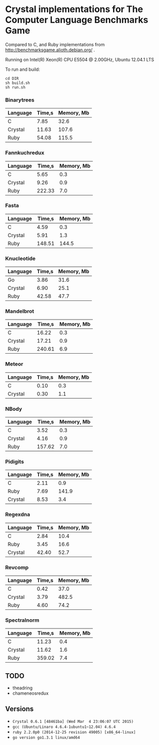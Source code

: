 # Crystal implementations for The Computer Language Benchmarks Game

Compared to C, and Ruby implementations from http://benchmarksgame.alioth.debian.org/ .

Running on Intel(R) Xeon(R) CPU E5504 @ 2.00GHz, Ubuntu 12.04.1 LTS

To run and build:
```
cd DIR
sh build.sh 
sh run.sh
```

### Binarytrees

| Language        | Time,s  | Memory, Mb |
| --------------- | ------- | ---------- |
| C               | 7.85    | 32.6       |
| Crystal         | 11.63   | 107.6      |
| Ruby            | 54.08   | 115.5      |

### Fannkuchredux

| Language        | Time,s  | Memory, Mb |
| --------------- | ------- | ---------- |
| C               | 5.65    | 0.3        |
| Crystal         | 9.26    | 0.9        |
| Ruby            | 222.33  | 7.0        |

### Fasta

| Language        | Time,s  | Memory, Mb |
| --------------- | ------- | ---------- |
| C               | 4.59    | 0.3        |
| Crystal         | 5.91    | 1.3        |
| Ruby            | 148.51  | 144.5      |

### Knucleotide

| Language        | Time,s  | Memory, Mb |
| --------------- | ------- | ---------- |
| Go              | 3.86    | 31.6       |
| Crystal         | 6.90    | 25.1       |
| Ruby            | 42.58   | 47.7       |

### Mandelbrot

| Language        | Time,s  | Memory, Mb |
| --------------- | ------- | ---------- |
| C               | 16.22   | 0.3        |
| Crystal         | 17.21   | 0.9        |
| Ruby            | 240.61  | 6.9        |

### Meteor

| Language        | Time,s  | Memory, Mb |
| --------------- | ------- | ---------- |
| C               | 0.10    | 0.3        |
| Crystal         | 0.30    | 1.1        |

### NBody

| Language        | Time,s  | Memory, Mb |
| --------------- | ------- | ---------- |
| C               | 3.52    | 0.3        |
| Crystal         | 4.16    | 0.9        |
| Ruby            | 157.62  | 7.0        |

### Pidigits

| Language        | Time,s  | Memory, Mb |
| --------------- | ------- | ---------- |
| C               | 2.11    | 0.9        |
| Ruby            | 7.69    | 141.9      |
| Crystal         | 8.53    | 3.4        |

### Regexdna

| Language        | Time,s  | Memory, Mb |
| --------------- | ------- | ---------- |
| C               | 2.84    | 10.4       |
| Ruby            | 3.45    | 16.6       |
| Crystal         | 42.40   | 52.7       |

### Revcomp

| Language        | Time,s  | Memory, Mb |
| --------------- | ------- | ---------- |
| C               | 0.42    | 37.0       |
| Crystal         | 3.79    | 482.5      |
| Ruby            | 4.60    | 74.2       |

### Spectralnorm

| Language        | Time,s  | Memory, Mb |
| --------------- | ------- | ---------- |
| C               | 11.23   | 0.4        |
| Crystal         | 11.62   | 1.6        |
| Ruby            | 359.02  | 7.4        |


## TODO
* theadring
* chameneosredux

## Versions
* `Crystal 0.6.1 [48461ba] (Wed Mar  4 23:06:07 UTC 2015)`
* `gcc (Ubuntu/Linaro 4.6.4-1ubuntu1~12.04) 4.6.4`
* `ruby 2.2.0p0 (2014-12-25 revision 49005) [x86_64-linux]`
* `go version go1.3.1 linux/amd64`
